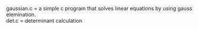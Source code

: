 gaussian.c = a simple c program that solves linear equations by using gauss elemination.<br>
det.c = determinant calculation 
